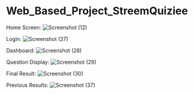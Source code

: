 # Web_Based_Project_StreemQuiziee

Home Screen:
![Screenshot (12)](https://user-images.githubusercontent.com/109717361/200183970-da1a8db5-8e56-4472-9c49-4bdd47314bac.png)

Login:
![Screenshot (27)](https://user-images.githubusercontent.com/109717361/200184006-de47f6b9-789a-43bd-8890-9c2684e0843f.png)

Dashboard:
![Screenshot (28)](https://user-images.githubusercontent.com/109717361/200184021-240a3342-0352-437f-bead-dddee89966a6.png)

Question Display:
![Screenshot (29)](https://user-images.githubusercontent.com/109717361/200184040-cb9253f3-e43d-432a-bdae-923cbde6e644.png)

Final Result:
![Screenshot (30)](https://user-images.githubusercontent.com/109717361/200184060-4dc97cb3-e169-4ca6-91a3-24012f00cb41.png)

Previous Results:
![Screenshot (37)](https://user-images.githubusercontent.com/109717361/200184217-35db2178-e868-4710-ba80-5c9221b6cbd8.png)
